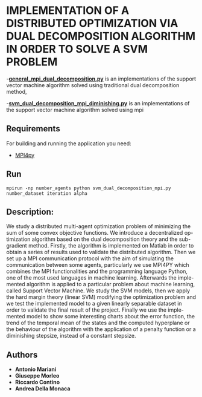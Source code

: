 # IMPLEMENTATION OF A DISTRIBUTED OPTIMIZATION VIA DUAL DECOMPOSITION ALGORITHM IN ORDER TO SOLVE A SVM PROBLEM

-**[general_mpi_dual_decomposition.py](https://github.com/anto6715/svm/blob/master/general_mpi_dual_decomposition.py "general_mpi_dual_decomposition.py")** is an implementations of the support vector machine algorithm solved using traditional dual decomposition method,

-**[svm_dual_decomposition_mpi_diminishing.py](https://github.com/anto6715/svm/blob/master/svm_dual_decomposition_mpi_diminishing.py "svm_dual_decomposition_mpi_diminishing.py")** is an implementations of the support vector machine algorithm solved using mpi

## Requirements

For building and running the application you need:

- [MPI4py](https://mpi4py.readthedocs.io/en/stable/)

## Run
```
mpirun -np number_agents python svm_dual_decomposition_mpi.py number_dataset iteration alpha
```

## Description:
We study a distributed multi-agent optimization problem of minimizing the
sum of some convex objective functions. We introduce a decentralized op-
timization algorithm based on the dual decomposition theory and the sub-
gradient method. Firstly, the algorithm is implemented on Matlab in order
to obtain a series of results used to validate the distributed algorithm. Then
we set up a MPI communication protocol with the aim of simulating the
communication between some agents, particularly we use MPI4PY which
combines the MPI functionalities and the programming language Python,
one of the most used languages in machine learning. Afterwards the imple-
mented algorithm is applied to a particular problem about machine learning,
called Support Vector Machine. We study the SVM models, then we apply
the hard margin theory (linear SVM) modifying the optimization problem
and we test the implemented model to a given linearly separable dataset in
order to validate the final result of the project. Finally we use the imple-
mented model to show some interesting charts about the error function, the
trend of the temporal mean of the states and the computed hyperplane or
the behaviour of the algorithm with the application of a penalty function or
a diminishing stepsize, instead of a constant stepsize.



## Authors

* **Antonio Mariani** 
* **Giuseppe Morleo**
* **Riccardo Contino**
* **Andrea Della Monaca**
